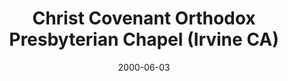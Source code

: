 ---
date: &id001 2000-06-03
end_date: null
location:
  address: null
  city: Irvine
  state: CA
minister:
- end: 1993-01-01
  name: Jack Smith
  start: 1985-01-01
  type: Pastor
ministers:
- Jack Smith
name: Christ Covenant Orthodox Presbyterian Chapel
names:
- end: 1993-06-30
  name: Church of the Servant Orthodox Presbyterian Church
  start: 1985-05-05
- end: 1991-08-15
  name: Trinity Orthodox Presbyterian Church
  start: 1991-08-15
origination_date: *id001
raw_data: 'AR

  Irvine

  Christ Covenant Orthodox Presbyterian Chapel  (June 3, 2000-October 20, 2001)

  Church of the Servant Orthodox Presbyterian Church  (May 5, 1985-June 30, 1993)

  (called Trinity Orthodox Presbyterian Church, August 15, 1991)

  Pastor: Jack Smith, 1985-93

  '
received_from: null
states:
- CA
status:
  active: false
  end_date: null
  reason: name change
  received_from: null
  withdrawal_to: null
title: Christ Covenant Orthodox Presbyterian Chapel (Irvine CA)
year_established:
- 2000

---
